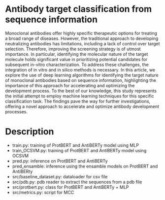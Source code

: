 # Antibody target classification from sequence information

Monoclonal antibodies offer highly specific therapeutic options for treating a broad range of diseases. However, the traditional approach to developing neutralizing antibodies has limitations, including a lack of control over target selection. Therefore, improving the screening strategy is of utmost importance. In particular, identifying the molecular nature of the target molecule holds significant value in prioritizing potential candidates for subsequent in-vitro characterization. To address these challenges, the integration of in vitro and in silico methods is necessary. 
In this article, we explore the use of deep learning algorithms for identifying the target nature of monoclonal antibodies based on sequence information, highlighting the importance of this approach for accelerating and optimizing the development process. To the best of our knowledge, this study represents the initial attempt to employ machine learning techniques for this specific classification task. The findings pave the way for further investigations, offering a novel approach to accelerate and optimize antibody development processes.

# Description
* train.py: training of ProtBERT and AntiBERTy model using MLP
* train_OCSVM.py: training of ProtBERT and AntiBERTy model using OCSVM
* pred.py: inference on ProtBERT and AntiBERTy
* pred_ensamble: inference using the ensamble models on ProtBERT and AntiBERty
* src/baseline_dataset.py: dataloader for csv file
* src/pdb.py: pdb reader to extract the sequences from a pdb file
* src/protbert.py: class for ProtBERT and AntiBERTy + MLP
* src/metrics.py: script for MCC 
